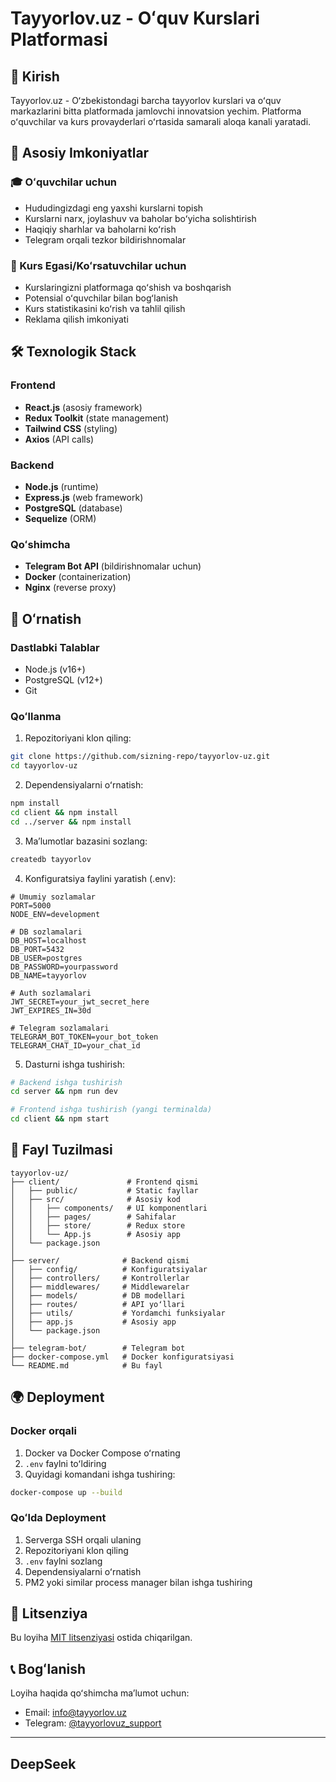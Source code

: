 # Tayyorlov.uz - Oʻquv Kurslari Platformasi

## 📌 Kirish

Tayyorlov.uz - Oʻzbekistondagi barcha tayyorlov kurslari va oʻquv markazlarini bitta platformada jamlovchi innovatsion yechim. Platforma oʻquvchilar va kurs provayderlari oʻrtasida samarali aloqa kanali yaratadi.

## 🌟 Asosiy Imkoniyatlar

### 🎓 Oʻquvchilar uchun
- Hududingizdagi eng yaxshi kurslarni topish
- Kurslarni narx, joylashuv va baholar boʻyicha solishtirish
- Haqiqiy sharhlar va baholarni koʻrish
- Telegram orqali tezkor bildirishnomalar

### 💼 Kurs Egasi/Koʻrsatuvchilar uchun
- Kurslaringizni platformaga qoʻshish va boshqarish
- Potensial oʻquvchilar bilan bogʻlanish
- Kurs statistikasini koʻrish va tahlil qilish
- Reklama qilish imkoniyati

## 🛠 Texnologik Stack

### Frontend
- **React.js** (asosiy framework)
- **Redux Toolkit** (state management)
- **Tailwind CSS** (styling)
- **Axios** (API calls)

### Backend
- **Node.js** (runtime)
- **Express.js** (web framework)
- **PostgreSQL** (database)
- **Sequelize** (ORM)

### Qoʻshimcha
- **Telegram Bot API** (bildirishnomalar uchun)
- **Docker** (containerization)
- **Nginx** (reverse proxy)

## 🚀 Oʻrnatish

### Dastlabki Talablar
- Node.js (v16+)
- PostgreSQL (v12+)
- Git

### Qoʻllanma

1. Repozitoriyani klon qiling:
```bash
git clone https://github.com/sizning-repo/tayyorlov-uz.git
cd tayyorlov-uz
```

2. Dependensiyalarni oʻrnatish:
```bash
npm install
cd client && npm install
cd ../server && npm install
```

3. Maʼlumotlar bazasini sozlang:
```bash
createdb tayyorlov
```

4. Konfiguratsiya faylini yaratish (.env):
```env
# Umumiy sozlamalar
PORT=5000
NODE_ENV=development

# DB sozlamalari
DB_HOST=localhost
DB_PORT=5432
DB_USER=postgres
DB_PASSWORD=yourpassword
DB_NAME=tayyorlov

# Auth sozlamalari
JWT_SECRET=your_jwt_secret_here
JWT_EXPIRES_IN=30d

# Telegram sozlamalari
TELEGRAM_BOT_TOKEN=your_bot_token
TELEGRAM_CHAT_ID=your_chat_id
```

5. Dasturni ishga tushirish:
```bash
# Backend ishga tushirish
cd server && npm run dev

# Frontend ishga tushirish (yangi terminalda)
cd client && npm start
```

## 📂 Fayl Tuzilmasi

```
tayyorlov-uz/
├── client/               # Frontend qismi
│   ├── public/           # Static fayllar
│   ├── src/              # Asosiy kod
│   │   ├── components/   # UI komponentlari
│   │   ├── pages/        # Sahifalar
│   │   ├── store/        # Redux store
│   │   └── App.js        # Asosiy app
│   └── package.json
│
├── server/              # Backend qismi
│   ├── config/          # Konfiguratsiyalar
│   ├── controllers/     # Kontrollerlar
│   ├── middlewares/     # Middlewarelar
│   ├── models/          # DB modellari
│   ├── routes/          # API yoʻllari
│   ├── utils/           # Yordamchi funksiyalar
│   ├── app.js           # Asosiy app
│   └── package.json
│
├── telegram-bot/        # Telegram bot
├── docker-compose.yml   # Docker konfiguratsiyasi
└── README.md            # Bu fayl
```

## 🌍 Deployment

### Docker orqali

1. Docker va Docker Compose oʻrnating
2. `.env` faylni toʻldiring
3. Quyidagi komandani ishga tushiring:
```bash
docker-compose up --build
```

### Qoʻlda Deployment

1. Serverga SSH orqali ulaning
2. Repozitoriyani klon qiling
3. `.env` faylni sozlang
4. Dependensiyalarni oʻrnatish
5. PM2 yoki similar process manager bilan ishga tushiring

## 📝 Litsenziya

Bu loyiha [MIT litsenziyasi](LICENSE) ostida chiqarilgan.

## 📞 Bogʻlanish

Loyiha haqida qoʻshimcha maʼlumot uchun:
- Email: [info@tayyorlov.uz](mailto:info@tayyorlov.uz)
- Telegram: [@tayyorlovuz_support](https://t.me/tayyorlovuz_support)

---

## DeepSeek

